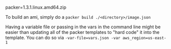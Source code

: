 packer=1.3.1.linux.amd64.zip

To build an ami, simply do a `packer build ./<directory>/image.json`

Having a variable file or passing in the vars in the command line might be easier than updating all of the packer templates to "hard code" it into the template. You can do so via `-var-file=vars.json -var aws_region=us-east-1`

